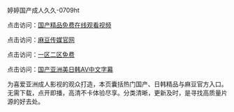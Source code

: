 婷婷国产成人久久-0709ht

点击访问：<a href="https://heiliaoxwd5i8.pages.dev">国产精品免费在线观看视频</a>

点击访问：<a href="https://heiliaowt0d7p.pages.dev">麻豆传媒官网</a>

点击访问：<a href="https://heiliaoga6s9v.pages.dev">一区二区免费</a>

点击访问：<a href="https://heiliaoow5kzm.pages.dev">国产亚洲美日韩AV中文字幕</a>

<p>为喜爱亚洲成人影视的观众打造，本页囊括热门国产、日韩精品与麻豆官方入口。无需下载，点开即播，高清不卡体验尽享。分类清晰，更新及时，是寻找高质量片源的好去处。</p>

<span style="display:none;">[Canonical link](）</span>

